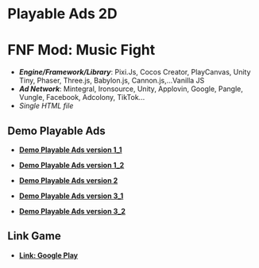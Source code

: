 # Playable Ads 2D

# FNF Mod: Music Fight

- **_Engine/Framework/Library_**: Pixi.Js, Cocos Creator, PlayCanvas, Unity Tiny, Phaser, Three.js, Babylon.js, Cannon.js,...Vanilla JS
- **_Ad Network_**: Mintegral, Ironsource, Unity, Applovin, Google, Pangle, Vungle, Facebook, Adcolony, TikTok...
- _Single HTML file_

## Demo Playable Ads

- [**Demo Playable Ads version 1_1**](https://kidcry0x.github.io/Playable-Ads_FNF-Mod-Music-Fight/Bopeebo/FNF_Battle_Music_FAIL_Minh/)

- [**Demo Playable Ads version 1_2**](https://kidcry0x.github.io/Playable-Ads_FNF-Mod-Music-Fight/Bopeebo/FNF_Battle_Music_WIN_Minh/)

- [**Demo Playable Ads version 2**](https://kidcry0x.github.io/Playable-Ads_FNF-Mod-Music-Fight/High/FNF_Battle_Music_WIN_Minh/)

- [**Demo Playable Ads version 3_1**](https://kidcry0x.github.io/Playable-Ads_FNF-Mod-Music-Fight/Pico/FNF_Battle_Music_FAIL_Minh/CLICK_FULL/)

- [**Demo Playable Ads version 3_2**](https://kidcry0x.github.io/Playable-Ads_FNF-Mod-Music-Fight/Pico/FNF_Battle_Music_WIN_Minh/CLICK_FULL/)

## Link Game

- [**Link: Google Play**](https://play.google.com/store/apps/details?id=com.abi.fnf.musicbattle)
<!-- - [**Link: App Store**](https://apps.apple.com/app/id1572248833) -->
